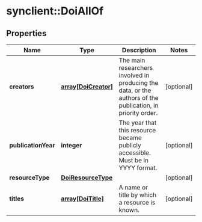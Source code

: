 # synclient::DoiAllOf

## Properties
Name | Type | Description | Notes
------------ | ------------- | ------------- | -------------
**creators** | [**array[DoiCreator]**](DoiCreator.md) | The main researchers involved in producing the data, or the authors of the publication, in priority order.  | [optional] 
**publicationYear** | **integer** | The year that this resource became publicly accessible. Must be in YYYY format. | [optional] 
**resourceType** | [**DoiResourceType**](DoiResourceType.md) |  | [optional] 
**titles** | [**array[DoiTitle]**](DoiTitle.md) | A name or title by which a resource is known. | [optional] 


